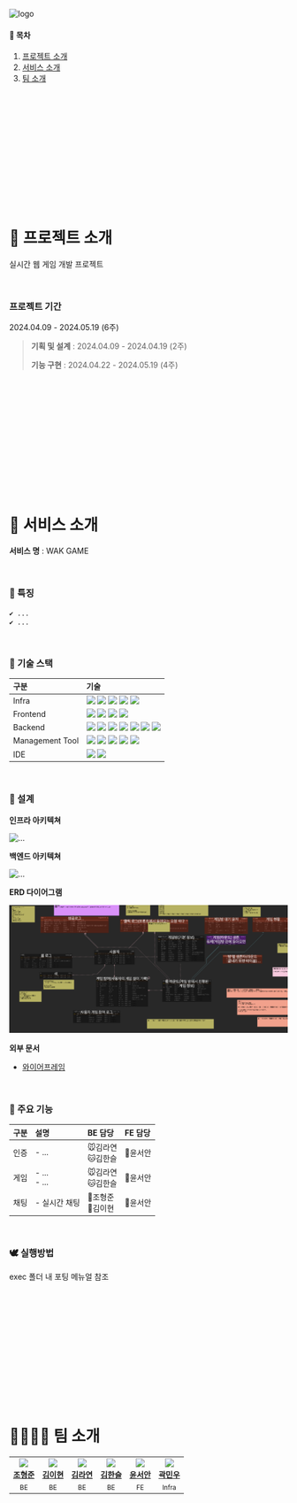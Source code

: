 ![logo](asset/logo.png)

#### 📃 목차

1. [프로젝트 소개](#-프로젝트-소개)   
2. [서비스 소개](#-주요-기능)  
3. [팀 소개](#-팀-소개)  

<br>
<br>
<br>
<br>
<br>
<br>
<br>
<br>
<br>
<br>
<br>
<br>

# 📜 프로젝트 소개

실시간 웹 게임 개발 프로젝트

<br>

### 프로젝트 기간
2024.04.09 - 2024.05.19 (6주)

> **기획 및 설계** : 2024.04.09 - 2024.04.19 (2주)
>
> **기능 구현** : 2024.04.22 - 2024.05.19 (4주)

<br>
<br>
<br>
<br>
<br>
<br>
<br>
<br>
<br>
<br>
<br>
<br>

# 📑 서비스 소개 

**서비스 명** : WAK GAME

<br>

### 🧤 특징
    ✔ ...
    ✔ ...


<br>

### 🍿 기술 스택
|구분|기술|
|:---|:---|
|Infra|<img src="https://img.shields.io/badge/AWS EC2-FF9900?style=flat-square&logo=amazonec2&logoColor=white"> <img src="https://img.shields.io/badge/NGINX-009639?style=flat-square&logo=nginx&logoColor=white"> <img src="https://img.shields.io/badge/DOCKER-2496ED?style=flat-square&logo=docker&logoColor=white"> <img src="https://img.shields.io/badge/UBUNTU-E95420?style=flat-square&logo=ubuntu&logoColor=white"> <img src="https://img.shields.io/badge/JENKINS-D24939?style=flat-square&logo=jenkins&logoColor=white">|
|Frontend|<img src="https://img.shields.io/badge/HTML5-E34F26?style=flat-square&logo=html5&logoColor=white"> <img src="https://img.shields.io/badge/CSS3-1572B6?style=flat-square&logo=css3&logoColor=white"> <img src="https://img.shields.io/badge/TYPESCRIPT-3178C6?style=flat-square&logo=typescript&logoColor=white"> <img src="https://img.shields.io/badge/NEXTJS-000000?style=flat-square&logo=nextdotjs&logoColor=white">|
|Backend|<img src="https://img.shields.io/badge/JAVA-FF4000?style=flat-square&logo=openjdk&logoColor=white"> <img src="https://img.shields.io/badge/SPRING-6DB33F?style=flat-square&logo=spring&logoColor=white"> <img src="https://img.shields.io/badge/HIBERNATE-59666C?style=flat-square&logo=hibernate&logoColor=white"> <img src="https://img.shields.io/badge/MYSQL-4479A1?style=flat-square&logo=mysql&logoColor=white"> <img src="https://img.shields.io/badge/REDIS-DC382D?style=flat-square&logo=redis&logoColor=white"> <img src="https://img.shields.io/badge/HADOOP-66CCFF?style=flat-square&logo=apachehadoop&logoColor=white"> <img src="https://img.shields.io/badge/KAKAO API-FFCD00?style=flat-square&logo=kakao&logoColor=white">|
|Management Tool|<img src="https://img.shields.io/badge/Jira-0052CC?style=flat-square&logo=Jira&logoColor=white"> <img src="https://img.shields.io/badge/GitLab-FC6D26?style=flat-square&logo=GitLab&logoColor=white"> <img src="https://img.shields.io/badge/MATTERMOST-0058CC?style=flat-square&logo=mattermost&logoColor=white"> <img src="https://img.shields.io/badge/NOTION-000000?style=flat-square&logo=notion&logoColor=white"> <img src="https://img.shields.io/badge/FIGMA-F24E1E?style=flat-square&logo=figma&logoColor=white">
|IDE|<img src="https://img.shields.io/badge/vscode-007ACC?style=flat-square&logo=visualstudiocode&logoColor=white"> <img src="https://img.shields.io/badge/IntellJ IDEA-000000?style=flat-square&logo=intellijidea&logoColor=white">|

<br>

### 📃 설계

**인프라 아키텍쳐**

![...](asset/infraarch.png)

**백엔드 아키텍쳐**

![...](asset/bearch.png)

**ERD 다이어그램**

![...](asset/erd.png)

**외부 문서**
- [와이어프레임](#)

<br>

### 🥾 주요 기능

|구분| 설명                                                                             | BE 담당 | FE 담당 |
|:---|:-------------------------------------------------------------------------------|:---|:---|
|인증| - ... |🐭김라연<br>🐱김한슬|🐹윤서안|
|게임| - ...<br> - ... |🐭김라연<br>🐱김한슬|🐹윤서안|
|채팅| - 실시간 채팅 |🐷조형준<br>🐰김이현|🐹윤서안|

<br>

### 🕊 실행방법

exec 폴더 내 포팅 메뉴얼 참조

<br>
<br>
<br>
<br>
<br>
<br>
<br>
<br>
<br>
<br>
<br>
<br>

# 👨‍👩‍👧‍👦 팀 소개 

<table>
  <tbody>
    <tr>
        <td align="center">
            <a href="https://github.com/ryuu9505">
            <img src="#" width="100px"/>
                <br/>
                <b>조형준</b>
            </a>
            <br/>
            <sub>BE</sub>
        </td>
        <td align="center">
            <a href="https://github.com/olnuyh">
            <img src="#" width="100px"/>
                <br/>
                <b>김이현</b>
            </a>
            <br/>
            <sub>BE</sub>
        </td>
        <td align="center">
            <a href="https://github.com/">
            <img src="#" width="100px"/>
                <br/>
                <b>김라연</b>
            </a>
            <br/>
            <sub>BE</sub>
        </td>
        <td align="center">
            <a href="https://github.com/">
            <img src="https://thumbnail13.coupangcdn.com/thumbnails/remote/292x292q65ex/image/retail/images/99212757171500-b264f16c-f06d-4156-aee1-6f6dffc3d11e.jpg" width="100px"/>
                <br/>
                <b>김한슬</b>
            </a>
            <br/>
            <sub>BE</sub>
        </td>
        <td align="center">
            <a href="https://github.com/">
            <img src="#" width="100px"/>
                <br/>
                <b>윤서안</b>
            </a>
            <br/>
            <sub>FE</sub>
        </td>
        <td align="center">
            <a href="#">
            <img src="#" width="100px"/>
                <br/>
                <b>곽민우</b>
            </a>
            <br/>
            <sub>Infra</sub>
        </td>
    </tr>
  </tbody>
</table>
